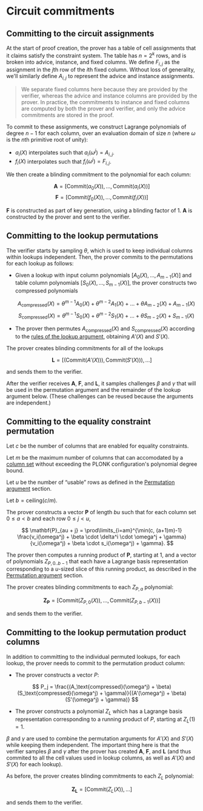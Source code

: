 # Circuit commitments

## Committing to the circuit assignments

At the start of proof creation, the prover has a table of cell assignments that it claims
satisfy the constraint system. The table has $n = 2^k$ rows, and is broken into advice,
instance, and fixed columns. We define $F_{i,j}$ as the assignment in the $j$th row of
the $i$th fixed column. Without loss of generality, we'll similarly define $A_{i,j}$ to
represent the advice and instance assignments.

> We separate fixed columns here because they are provided by the verifier, whereas the
> advice and instance columns are provided by the prover. In practice, the commitments to
> instance and fixed columns are computed by both the prover and verifier, and only the
> advice commitments are stored in the proof.

To commit to these assignments, we construct Lagrange polynomials of degree $n - 1$ for
each column, over an evaluation domain of size $n$ (where $\omega$ is the $n$th primitive
root of unity):

- $a_i(X)$ interpolates such that $a_i(\omega^j) = A_{i,j}$.
- $f_i(X)$ interpolates such that $f_i(\omega^j) = F_{i,j}$.

We then create a blinding commitment to the polynomial for each column:

$$\mathbf{A} = [\text{Commit}(a_0(X)), \dots, \text{Commit}(a_i(X))]$$
$$\mathbf{F} = [\text{Commit}(f_0(X)), \dots, \text{Commit}(f_i(X))]$$

$\mathbf{F}$ is constructed as part of key generation, using a blinding factor of $1$.
$\mathbf{A}$ is constructed by the prover and sent to the verifier.

## Committing to the lookup permutations

The verifier starts by sampling $\theta$, which is used to keep individual columns within
lookups independent. Then, the prover commits to the permutations for each lookup as
follows:

- Given a lookup with input column polynomials $[A_0(X), \dots, A_{m-1}(X)]$ and table
  column polynomials $[S_0(X), \dots, S_{m-1}(X)]$, the prover constructs two compressed
  polynomials

  $$A_\text{compressed}(X) = \theta^{m-1} A_0(X) + \theta^{m-2} A_1(X) + \dots + \theta A_{m-2}(X) + A_{m-1}(X)$$
  $$S_\text{compressed}(X) = \theta^{m-1} S_0(X) + \theta^{m-2} S_1(X) + \dots + \theta S_{m-2}(X) + S_{m-1}(X)$$

- The prover then permutes $A_\text{compressed}(X)$ and $S_\text{compressed}(X)$ according
  to the [rules of the lookup argument](lookup.md), obtaining $A'(X)$ and $S'(X)$.

The prover creates blinding commitments for all of the lookups

$$\mathbf{L} = \left[ (\text{Commit}(A'(X))), \text{Commit}(S'(X))), \dots \right]$$

and sends them to the verifier.

After the verifier receives $\mathbf{A}$, $\mathbf{F}$, and $\mathbf{L}$, it samples
challenges $\beta$ and $\gamma$ that will be used in the permutation argument and the
remainder of the lookup argument below. (These challenges can be reused because the
arguments are independent.)

## Committing to the equality constraint permutation

Let $c$ be the number of columns that are enabled for equality constraints.

Let $m$ be the maximum number of columns that can accomodated by a
[column set](permutation.md#spanning-a-large-number-of-columns) without exceeding
the PLONK configuration's polynomial degree bound.

Let $u$ be the number of “usable” rows as defined in the
[Permutation argument](permutation.md#zero-knowledge-adjustment) section.

Let $b = \mathsf{ceiling}(c/m).$

The prover constructs a vector $\mathbf{P}$ of length $bu$ such that for each
column set $0 \leq a < b$ and each row $0 \leq j < u,$

$$
\mathbf{P}_{au + j} = \prod\limits_{i=am}^{\min(c, (a+1)m)-1} \frac{v_i(\omega^j) + \beta \cdot \delta^i \cdot \omega^j + \gamma}{v_i(\omega^j) + \beta \cdot s_i(\omega^j) + \gamma}.
$$

The prover then computes a running product of $\mathbf{P}$, starting at $1$,
and a vector of polynomials $Z_{P,0..b-1}$ that each have a Lagrange basis
representation corresponding to a $u$-sized slice of this running product, as
described in the [Permutation argument](permutation.md#argument-specification)
section.

The prover creates blinding commitments to each $Z_{P,a}$ polynomial:

$$\mathbf{Z_P} = \left[\text{Commit}(Z_{P,0}(X)), \dots, \text{Commit}(Z_{P,b-1}(X))\right]$$

and sends them to the verifier.

## Committing to the lookup permutation product columns

In addition to committing to the individual permuted lookups, for each lookup,
the prover needs to commit to the permutation product column:

- The prover constructs a vector $P$:

$$
P_j = \frac{(A_\text{compressed}(\omega^j) + \beta)(S_\text{compressed}(\omega^j) + \gamma)}{(A'(\omega^j) + \beta)(S'(\omega^j) + \gamma)}
$$

- The prover constructs a polynomial $Z_L$ which has a Lagrange basis representation
  corresponding to a running product of $P$, starting at $Z_L(1) = 1$.

$\beta$ and $\gamma$ are used to combine the permutation arguments for $A'(X)$ and $S'(X)$
while keeping them independent. The important thing here is that the verifier samples
$\beta$ and $\gamma$ after the prover has created $\mathbf{A}$, $\mathbf{F}$, and
$\mathbf{L}$ (and thus commited to all the cell values used in lookup columns, as well
as $A'(X)$ and $S'(X)$ for each lookup).

As before, the prover creates blinding commitments to each $Z_L$ polynomial:

$$\mathbf{Z_L} = \left[\text{Commit}(Z_L(X)), \dots \right]$$

and sends them to the verifier.
